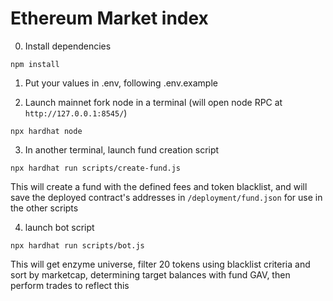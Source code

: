 # Ethereum Market index
0. Install dependencies
```shell
npm install
```
1. Put your values in .env, following .env.example

2. Launch mainnet fork node in a terminal (will open node RPC at `http://127.0.0.1:8545/`)
```shell
npx hardhat node
```

3. In another terminal, launch fund creation script
```shell
npx hardhat run scripts/create-fund.js
```
This will create a fund with the defined fees and token blacklist, and will save the deployed contract's addresses in  `/deployment/fund.json` for use in the other scripts


4. launch bot  script
```shell
npx hardhat run scripts/bot.js
```
This will get enzyme universe, filter 20 tokens using blacklist criteria and sort by marketcap, determining target balances with fund GAV, then perform trades to reflect this 

